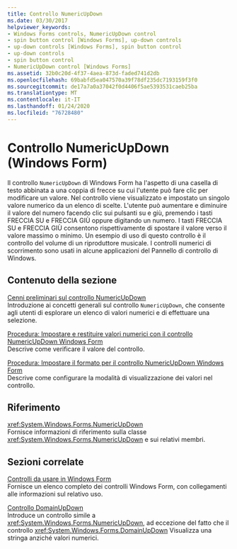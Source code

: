 ```yaml
---
title: Controllo NumericUpDown
ms.date: 03/30/2017
helpviewer_keywords:
- Windows Forms controls, NumericUpDown control
- spin button control [Windows Forms], up-down controls
- up-down controls [Windows Forms], spin button control
- up-down controls
- spin button control
- NumericUpDown control [Windows Forms]
ms.assetid: 32b0c20d-4f37-4aea-873d-faded741d2db
ms.openlocfilehash: 69babfd5ea047570a39f78df235dc7193159f3f0
ms.sourcegitcommit: de17a7a0a37042f0d4406f5ae5393531caeb25ba
ms.translationtype: MT
ms.contentlocale: it-IT
ms.lasthandoff: 01/24/2020
ms.locfileid: "76728480"
---
```

# <a name="numericupdown-control-windows-forms"></a>Controllo NumericUpDown (Windows Form)
Il controllo `NumericUpDown` di Windows Form ha l'aspetto di una casella di testo abbinata a una coppia di frecce su cui l'utente può fare clic per modificare un valore. Nel controllo viene visualizzato e impostato un singolo valore numerico da un elenco di scelte. L'utente può aumentare e diminuire il valore del numero facendo clic sui pulsanti su e giù, premendo i tasti FRECCIA SU e FRECCIA GIÙ oppure digitando un numero. I tasti FRECCIA SU e FRECCIA GIÙ consentono rispettivamente di spostare il valore verso il valore massimo o minimo. Un esempio di uso di questo controllo è il controllo del volume di un riproduttore musicale. I controlli numerici di scorrimento sono usati in alcune applicazioni del Pannello di controllo di Windows.  
  
## <a name="in-this-section"></a>Contenuto della sezione  
 [Cenni preliminari sul controllo NumericUpDown](numericupdown-control-overview-windows-forms.md)  
 Introduzione ai concetti generali sul controllo `NumericUpDown`, che consente agli utenti di esplorare un elenco di valori numerici e di effettuare una selezione.  
  
 [Procedura: Impostare e restituire valori numerici con il controllo NumericUpDown Windows Form](set-and-return-numeric-values-with-wf-numericupdown-control.md)  
 Descrive come verificare il valore del controllo.  
  
 [Procedura: Impostare il formato per il controllo NumericUpDown Windows Form](how-to-set-the-format-for-the-windows-forms-numericupdown-control.md)  
 Descrive come configurare la modalità di visualizzazione dei valori nel controllo.  
  
## <a name="reference"></a>Riferimento  
 <xref:System.Windows.Forms.NumericUpDown>  
 Fornisce informazioni di riferimento sulla classe <xref:System.Windows.Forms.NumericUpDown> e sui relativi membri.  
  
## <a name="related-sections"></a>Sezioni correlate  
 [Controlli da usare in Windows Form](controls-to-use-on-windows-forms.md)  
 Fornisce un elenco completo dei controlli Windows Form, con collegamenti alle informazioni sul relativo uso.  
  
 [Controllo DomainUpDown](domainupdown-control-windows-forms.md)  
 Introduce un controllo simile a <xref:System.Windows.Forms.NumericUpDown>, ad eccezione del fatto che il controllo <xref:System.Windows.Forms.DomainUpDown> Visualizza una stringa anziché valori numerici.
